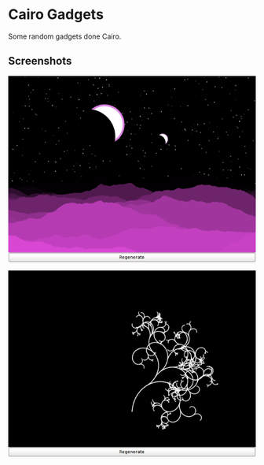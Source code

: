Cairo Gadgets
=============

Some random gadgets done Cairo.

Screenshots
-----------

![Landscape screenshot](screenshot_landscape.png)

![Sprial screenshot](screenshot_spiral.png)

